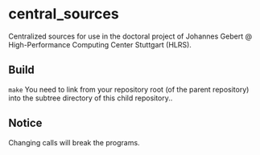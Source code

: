 # central_sources
Centralized sources for use in the doctoral project of Johannes Gebert @ High-Performance Computing Center Stuttgart (HLRS).

## Build
```make```
You need to link from your repository root (of the parent repository) into the subtree directory of this child repository..
## Notice
Changing calls will break the programs.
